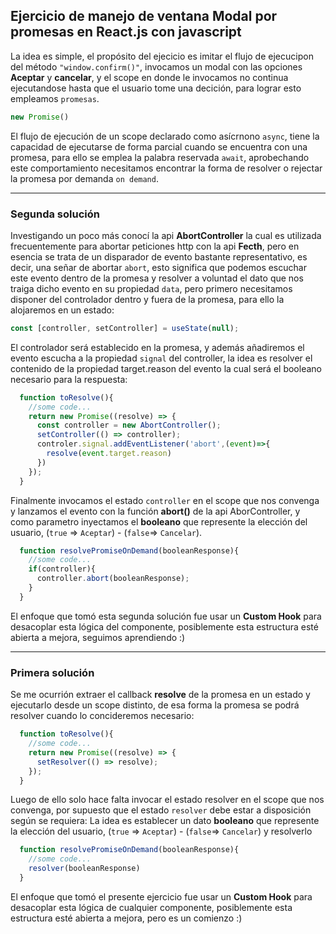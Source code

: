 ## __Ejercicio de manejo de ventana Modal por promesas en React.js con javascript__

La idea es simple, el propósito del ejecicio es imitar el flujo de ejecucipon del método ``"window.confirm()"``, invocamos un modal con las opciones __Aceptar__ y __cancelar__, y el scope en donde le invocamos no continua ejecutandose hasta que el usuario tome una decición, para lograr esto empleamos ``promesas``.

~~~javascript
new Promise()
~~~
El flujo de ejecución de un scope declarado como asícrnono ``async``, tiene la capacidad de ejecutarse de forma parcial cuando se encuentra con una promesa, para ello se emplea la palabra reservada ``await``, aprobechando este comportamiento necesitamos encontrar la forma de resolver o rejectar la promesa por demanda ``on demand``.

<hr>

### __Segunda solución__
Investigando un poco más conocí la api __AbortController__ la cual es utilizada frecuentemente para abortar peticiones http con la api __Fecth__, pero en esencia se trata de un disparador de evento bastante representativo, es decir, una señar de abortar `abort`, esto significa que podemos escuchar este evento dentro de la promesa y resolver a voluntad el dato que nos traiga dicho evento en su propiedad `data`, pero primero necesitamos disponer del controlador dentro y fuera de la promesa, para ello la alojaremos en un estado:

~~~javascript
const [controller, setController] = useState(null);
~~~
El controlador será establecido en la promesa, y además añadiremos el evento escucha a la propiedad ``signal`` del controller, la idea es resolver el contenido de la propiedad target.reason del evento la cual será el booleano necesario para la respuesta:
~~~javascript
  function toResolve(){
    //some code...
    return new Promise((resolve) => {
      const controller = new AbortController();
      setController(() => controller);
      controler.signal.addEventListener('abort',(event)=>{
        resolve(event.target.reason)
      })
    });
  }
~~~
Finalmente invocamos el estado ``controller`` en el scope que nos convenga y lanzamos el evento con la función __abort()__ de la api AborController, y como parametro inyectamos el __booleano__ que represente la elección del usuario, (``true`` => ``Aceptar``) - (``false``=> ``Cancelar``).

~~~javascript
  function resolvePromiseOnDemand(booleanResponse){
    //some code...
    if(controller){
      controller.abort(booleanResponse);
    }
  }
~~~
El enfoque que tomó esta segunda solución fue usar un __Custom Hook__ para desacoplar esta lógica del componente, posiblemente esta estructura esté abierta a mejora, seguimos aprendiendo :)
<hr>

### __Primera solución__
Se me ocurrión extraer el callback __resolve__ de la promesa en un estado y ejecutarlo desde un scope distinto, de esa forma la promesa se podrá resolver cuando lo concideremos necesario:

~~~javascript
  function toResolve(){
    //some code...
    return new Promise((resolve) => {
      setResolver(() => resolve);
    });
  }
~~~

Luego de ello solo hace falta invocar el estado resolver en el scope que nos convenga, por supuesto que el estado ``resolver`` debe estar a disposición según se requiera:
La idea es establecer un dato __booleano__ que represente la elección del usuario, (``true`` => ``Aceptar``) - (``false``=> ``Cancelar``) y resolverlo

~~~javascript
  function resolvePromiseOnDemand(booleanResponse){
    //some code...
    resolver(booleanResponse)
  }
~~~

El enfoque que tomó el presente ejercicio fue usar un __Custom Hook__ para desacoplar esta lógica de cualquier componente, posiblemente esta estructura esté abierta a mejora, pero es un comienzo :)